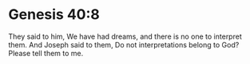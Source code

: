 # Genesis 40:8

They said to him, We have had dreams, and there is no one to interpret them. And Joseph said to them, Do not interpretations belong to God? Please tell them to me.
